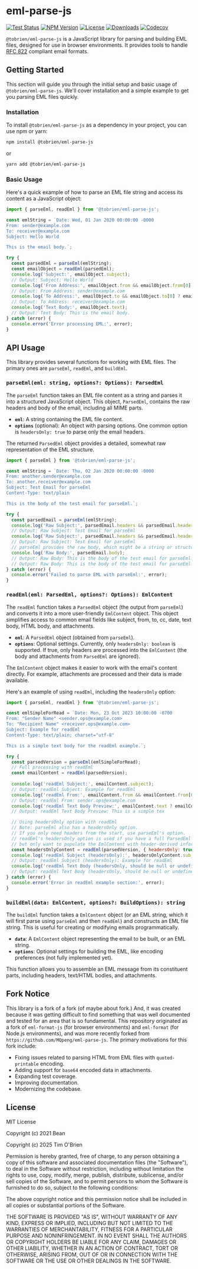 # eml-parse-js

[![Test Status][test-badge]][test-link]
[![NPM Version][npm-badge]][npm-link]
[![License][license-badge]][license-link]
[![Downloads][downloads-badge]][downloads-link]
[![Codecov][codecov-badge]][codecov-link]

`@tobrien/eml-parse-js` is a JavaScript library for parsing and building EML files, designed for use in browser environments. It provides tools to handle [RFC 822](https://www.w3.org/Protocols/rfc822/) compliant email formats.

## Getting Started

This section will guide you through the initial setup and basic usage of `@tobrien/eml-parse-js`. We'll cover installation and a simple example to get you parsing EML files quickly.


### Installation

To install `@tobrien/eml-parse-js` as a dependency in your project, you can use npm or yarn:

```bash
npm install @tobrien/eml-parse-js
```

or

```bash
yarn add @tobrien/eml-parse-js
```

### Basic Usage

Here's a quick example of how to parse an EML file string and access its content as a JavaScript object:

```javascript
import { parseEml, readEml } from '@tobrien/eml-parse-js';

const emlString = `Date: Wed, 01 Jan 2020 00:00:00 -0000
From: sender@example.com
To: receiver@example.com
Subject: Hello World

This is the email body.`;

try {
  const parsedEml = parseEml(emlString);
  const emailObject = readEml(parsedEml);
  console.log('Subject:', emailObject.subject);
  // Output: Subject: Hello World
  console.log('From Address:', emailObject.from && emailObject.from[0] ? emailObject.from[0].address : 'not found');
  // Output: From Address: sender@example.com
  console.log('To Address:', emailObject.to && emailObject.to[0] ? emailObject.to[0].address : 'not found');
  // Output: To Address: receiver@example.com
  console.log('Text Body:', emailObject.text);
  // Output: Text Body: This is the email body.
} catch (error) {
  console.error('Error processing EML:', error);
}
```

## API Usage

This library provides several functions for working with EML files. The primary ones are `parseEml`, `readEml`, and `buildEml`.

### `parseEml(eml: string, options?: Options): ParsedEml`

The `parseEml` function takes an EML file content as a string and parses it into a structured JavaScript object. This object, `ParsedEml`, contains the raw headers and body of the email, including all MIME parts.

-   **`eml`**: A string containing the EML file content.
-   **`options`** (optional): An object with parsing options. One common option is `headersOnly: true` to parse only the email headers.

The returned `ParsedEml` object provides a detailed, somewhat raw representation of the EML structure.

```javascript
import { parseEml } from '@tobrien/eml-parse-js';

const emlString = `Date: Thu, 02 Jan 2020 00:00:00 -0000
From: another.sender@example.com
To: another.receiver@example.com
Subject: Test Email for parseEml
Content-Type: text/plain

This is the body of the test email for parseEml.`;

try {
  const parsedEmail = parseEml(emlString);
  console.log('Raw Subject:', parsedEmail.headers && parsedEmail.headers.subject ? parsedEmail.headers.subject : 'not found');
  // Output: Raw Subject: Test Email for parseEml
  console.log('Raw Subject:', parsedEmail.headers && parsedEmail.headers.subject ? parsedEmail.headers.subject : 'not found');
  // Output: Raw Subject: Test Email for parseEml
  // parseEml provides the raw body, which might be a string or structured by MIME parts
  console.log('Raw Body:', parsedEmail.body);
  // Output: Raw Body: This is the body of the test email for parseEml.
  // Output: Raw Body: This is the body of the test email for parseEml.
} catch (error) {
  console.error('Failed to parse EML with parseEml:', error);
}
```

### `readEml(eml: ParsedEml, options?: Options): EmlContent`

The `readEml` function takes a `ParsedEml` object (the output from `parseEml`) and converts it into a more user-friendly `EmlContent` object. This object simplifies access to common email fields like subject, from, to, cc, date, text body, HTML body, and attachments.

-   **`eml`**: A `ParsedEml` object (obtained from `parseEml`).
-   **`options`**: Optional settings. Currently, only `headersOnly: boolean` is supported. If true, only headers are processed into the `EmlContent` (the body and attachments from `ParsedEml` are ignored).

The `EmlContent` object makes it easier to work with the email's content directly. For example, attachments are processed and their data is made available.

Here's an example of using `readEml`, including the `headersOnly` option:

```javascript
import { parseEml, readEml } from '@tobrien/eml-parse-js';

const emlSimpleForRead = `Date: Mon, 23 Oct 2023 10:00:00 -0700
From: "Sender Name" <sender.ops@example.com>
To: "Recipient Name" <receiver.ops@example.com>
Subject: Example for readEml
Content-Type: text/plain; charset="utf-8"

This is a simple text body for the readEml example.`;

try {
  const parsedVersion = parseEml(emlSimpleForRead);
  // Full processing with readEml
  const emailContent = readEml(parsedVersion);
  
  console.log('readEml Subject:', emailContent.subject);
  // Output: readEml Subject: Example for readEml
  console.log('readEml From:', emailContent.from && emailContent.from[0] ? emailContent.from[0].address : 'not found');
  // Output: readEml From: sender.ops@example.com
  console.log('readEml Text Body Preview:', emailContent.text ? emailContent.text.substring(0, 20) : 'not found');
  // Output: readEml Text Body Preview: This is a simple tex

  // Using headersOnly option with readEml
  // Note: parseEml also has a headersOnly option.
  // If you only need headers from the start, use parseEml's option.
  // readEml's headersOnly option is used if you have a full ParsedEml object
  // but only want to populate the EmlContent with header-derived information.
  const headersOnlyContent = readEml(parsedVersion, { headersOnly: true });
  console.log('readEml Subject (headersOnly):', headersOnlyContent.subject);
  // Output: readEml Subject (headersOnly): Example for readEml
  console.log('readEml Text Body (headersOnly, should be null or undefined):', headersOnlyContent.text);
  // Output: readEml Text Body (headersOnly, should be null or undefined): null
} catch (error) {
  console.error('Error in readEml example section:', error);
}
```

### `buildEml(data: EmlContent, options?: BuildOptions): string`

The `buildEml` function takes a `EmlContent` object (or an EML string, which it will first parse using `parseEml` and then `readEml`) and constructs an EML file string. This is useful for creating or modifying emails programmatically.

-   **`data`**: A `EmlContent` object representing the email to be built, or an EML string.
-   **`options`**: Optional settings for building the EML, like encoding preferences (not fully implemented yet).

This function allows you to assemble an EML message from its constituent parts, including headers, text/HTML bodies, and attachments.

## Fork Notice

This library is a fork of a fork (of maybe about fork.)   And, it was created because it was getting difficult to find something that was well documented and tested for an area that is so fundamental.  This repository originated as a fork of `eml-format-js` (for browser environments) and `eml-format` (for Node.js environments), and was more recently forked from `https://github.com/MQpeng/eml-parse-js`. The primary motivations for this fork include:

*   Fixing issues related to parsing HTML from EML files with `quoted-printable` encoding.
*   Adding support for `base64` encoded data in attachments.
*   Expanding test coverage.
*   Improving documentation.
*   Modernizing the codebase.

## License

MIT License

Copyright (c) 2021 Bean

Copyright (c) 2025 Tim O'Brien

Permission is hereby granted, free of charge, to any person obtaining a copy
of this software and associated documentation files (the "Software"), to deal
in the Software without restriction, including without limitation the rights
to use, copy, modify, merge, publish, distribute, sublicense, and/or sell
copies of the Software, and to permit persons to whom the Software is
furnished to do so, subject to the following conditions:

The above copyright notice and this permission notice shall be included in all
copies or substantial portions of the Software.

THE SOFTWARE IS PROVIDED "AS IS", WITHOUT WARRANTY OF ANY KIND, EXPRESS OR
IMPLIED, INCLUDING BUT NOT LIMITED TO THE WARRANTIES OF MERCHANTABILITY,
FITNESS FOR A PARTICULAR PURPOSE AND NONINFRINGEMENT. IN NO EVENT SHALL THE
AUTHORS OR COPYRIGHT HOLDERS BE LIABLE FOR ANY CLAIM, DAMAGES OR OTHER
LIABILITY, WHETHER IN AN ACTION OF CONTRACT, TORT OR OTHERWISE, ARISING FROM,
OUT OF OR IN CONNECTION WITH THE SOFTWARE OR THE USE OR OTHER DEALINGS IN THE
SOFTWARE.

[test-badge]: https://github.com/tobrien/eml-parse-js/actions/workflows/test.yml/badge.svg
[test-link]: https://github.com/tobrien/eml-parse-js/actions/workflows/test.yml
[npm-badge]: https://img.shields.io/npm/v/@tobrien/eml-parse-js.svg
[npm-link]: https://www.npmjs.com/package/@tobrien/eml-parse-js
[license-badge]: https://img.shields.io/npm/l/@tobrien/eml-parse-js.svg
[license-link]: https://github.com/tobrien/eml-parse-js/blob/master/LICENSE
[downloads-badge]: https://img.shields.io/npm/dt/@tobrien/eml-parse-js.svg
[downloads-link]: https://www.npmjs.com/package/@tobrien/eml-parse-js
[codecov-badge]: https://codecov.io/gh/tobrien/eml-parse-js/branch/master/graph/badge.svg
[codecov-link]: https://codecov.io/gh/tobrien/eml-parse-js
[snyk-badge]: https://snyk.io/test/github/tobrien/eml-parse-js/badge.svg
[snyk-link]: https://snyk.io/test/github/tobrien/eml-parse-js